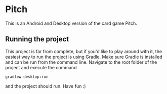 # Pitch
This is an Android and Desktop version of the card game Pitch.
## Running the project
This project is far from complete, but if you'd like to play around with it, the easiest way to run the project is using Gradle. Make sure Gradle is installed and can be run from the command line. Navigate to the root folder of the project and execute the command
```
gradlew desktop:run
```
and the project should run. Have fun :)
